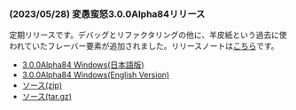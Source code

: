 
### (2023/05/28) 変愚蛮怒3.0.0Alpha84リリース
定期リリースです。デバッグとリファクタリングの他に、羊皮紙という過去に使われていたフレーバー要素が追加されました。リリースノートは[こちら](https://github.com/hengband/hengband/releases/tag/3.0.0Alpha84)です。

- [3.0.0Alpha84 Windows(日本語版)](https://github.com/hengband/hengband/releases/download/3.0.0Alpha84/Hengband-3.0.0Alpha84-jp.zip)
- [3.0.0Alpha84 Windows(English Version)](https://github.com/hengband/hengband/releases/download/3.0.0Alpha84/Hengband-3.0.0Alpha84-en.zip)
- [ソース(zip)](https://github.com/hengband/hengband/archive/3.0.0Alpha84.zip)
- [ソース(tar.gz)](https://github.com/hengband/hengband/archive/3.0.0Alpha84.tar.gz)


